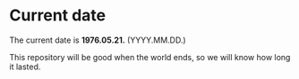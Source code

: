 # Current date

The current date is **1976.05.21.** (YYYY.MM.DD.)

This repository will be good when the world ends, so we will know how long it lasted.